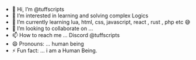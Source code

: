 - 👋 Hi, I’m @tuffscripts
- 👀 I’m interested in learning and solving complex Logics
- 🌱 I’m currently learning lua, html, css, javascript, react , rust , php etc 😅
- 💞️ I’m looking to collaborate on ...
- 📫 How to reach me ... Discord @tuffscripts 
- 😄 Pronouns: ... human being
- ⚡ Fun fact: ... i am a Human Being.

<!---
tuffscripts/tuffscripts is a ✨ special ✨ repository because its `README.md` (this file) appears on your GitHub profile.
You can click the Preview link to take a look at your changes.
--->
